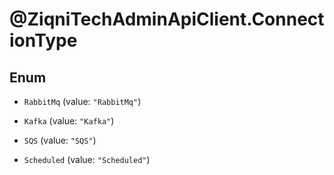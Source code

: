 # @ZiqniTechAdminApiClient.ConnectionType

## Enum


* `RabbitMq` (value: `"RabbitMq"`)

* `Kafka` (value: `"Kafka"`)

* `SQS` (value: `"SQS"`)

* `Scheduled` (value: `"Scheduled"`)


